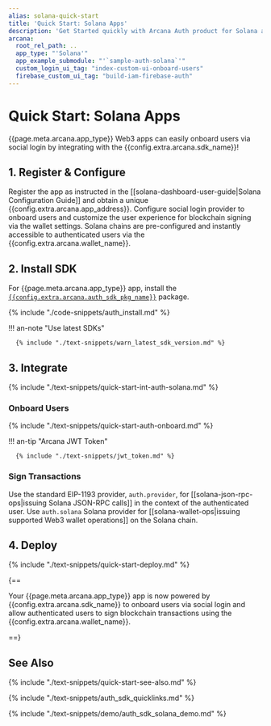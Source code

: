 ```yaml
---
alias: solana-quick-start
title: 'Quick Start: Solana Apps'
description: 'Get Started quickly with Arcana Auth product for Solana apps by using these step-by-step instructions. Use the Arcana Developer Dashboard to register the app, get a client ID and then use the client ID to integrate the app with the Arcana Auth SDK.'
arcana:
  root_rel_path: ..
  app_type: "'Solana'"
  app_example_submodule: "'`sample-auth-solana`'"
  custom_login_ui_tag: "index-custom-ui-onboard-users"
  firebase_custom_ui_tag: "build-iam-firebase-auth"
---
```


# Quick Start: Solana Apps

{{page.meta.arcana.app_type}} Web3 apps can easily onboard users via social login by integrating with the {{config.extra.arcana.sdk_name}}!

<!--

## Overview

{% include "./text-snippets/quick-start-overview.md" %}

--->

## 1. Register & Configure

Register the app as instructed in the [[solana-dashboard-user-guide|Solana Configuration Guide]] and obtain a unique {{config.extra.arcana.app_address}}. Configure social login provider to onboard users and customize the user experience for blockchain signing via the wallet settings. Solana chains are pre-configured and instantly accessible to authenticated users via the {{config.extra.arcana.wallet_name}}.

## 2. Install SDK

For {{page.meta.arcana.app_type}} app, install the [`{{config.extra.arcana.auth_sdk_pkg_name}}`](https://www.npmjs.com/package/@arcana/auth) package.

{% include "./code-snippets/auth_install.md" %}

!!! an-note "Use latest SDKs"
  
      {% include "./text-snippets/warn_latest_sdk_version.md" %}

## 3. Integrate

{% include "./text-snippets/quick-start-int-auth-solana.md" %}

### Onboard Users

{% include "./text-snippets/quick-start-auth-onboard.md" %}

!!! an-tip "Arcana JWT Token"

      {% include "./text-snippets/jwt_token.md" %}

### Sign Transactions

Use the standard EIP-1193 provider, `auth.provider`, for [[solana-json-rpc-ops|issuing Solana JSON-RPC calls]] in the context of the authenticated user.  Use `auth.solana` Solana provider for [[solana-wallet-ops|issuing supported Web3 wallet operations]] on the Solana chain.

## 4. Deploy

{% include "./text-snippets/quick-start-deploy.md" %}

{==

Your {{page.meta.arcana.app_type}} app is now powered by {{config.extra.arcana.sdk_name}} to onboard users via social login and allow authenticated users to sign blockchain transactions using the {{config.extra.arcana.wallet_name}}. 

==}

## See Also

{% include "./text-snippets/quick-start-see-also.md" %}

{% include "./text-snippets/auth_sdk_quicklinks.md" %}

{% include "./text-snippets/demo/auth_sdk_solana_demo.md" %}
